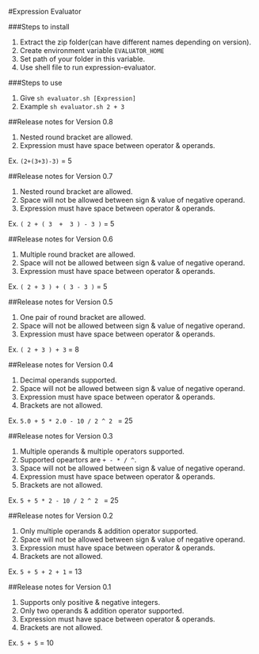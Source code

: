 #Expression Evaluator

###Steps to install
1) Extract the zip folder(can have different names depending on version).
2) Create environment variable `EVALUATOR_HOME`
3) Set path of your folder in this variable.
4) Use shell file to run expression-evaluator.    


###Steps to use
1) Give `sh evaluator.sh [Expression]`    
2) Example `sh evaluator.sh 2 + 3`

##Release notes for Version 0.8
1) Nested round bracket are allowed.
2) Expression must have space between operator & operands.

Ex. `(2+(3+3)-3)` = 5

##Release notes for Version 0.7
1) Nested round bracket are allowed.
2) Space will not be allowed between sign & value of negative operand.
3) Expression must have space between operator & operands.

Ex. `( 2 + ( 3  +  3 ) - 3 )` = 5

##Release notes for Version 0.6
1) Multiple round bracket are allowed.
2) Space will not be allowed between sign & value of negative operand.
3) Expression must have space between operator & operands.

Ex. `( 2 + 3 ) + ( 3 - 3 )` = 5

##Release notes for Version 0.5
1) One pair of round bracket are allowed.
2) Space will not be allowed between sign & value of negative operand.
3) Expression must have space between operator & operands.

Ex. `( 2 + 3 ) + 3` = 8

##Release notes for Version 0.4
1) Decimal operands supported.
1) Space will not be allowed between sign & value of negative operand.
2) Expression must have space between operator & operands.
3) Brackets are not allowed.

Ex. `5.0 + 5 * 2.0 - 10 / 2 ^ 2 ` = 25

##Release notes for Version 0.3
1) Multiple operands & multiple operators supported.     
2) Supported opeartors are `+ - * / ^`.    
2) Space will not be allowed between sign & value of negative operand.    
3) Expression must have space between operator & operands.       
4) Brackets are not allowed.     

Ex. `5 + 5 * 2 - 10 / 2 ^ 2 ` = 25

##Release notes for Version 0.2
1) Only multiple operands & addition operator supported.    
2) Space will not be allowed between sign & value of negative operand.    
3) Expression must have space between operator & operands.    
4) Brackets are not allowed.     

Ex. `5 + 5 + 2 + 1` = 13

##Release notes for Version 0.1
1) Supports only positive & negative integers.    
2) Only two operands & addition operator supported.    
3) Expression must have space between operator & operands.    
4) Brackets are not allowed.     

Ex. `5 + 5` = 10